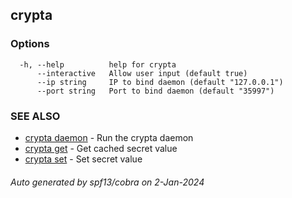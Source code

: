 ## crypta



### Options

```
  -h, --help          help for crypta
      --interactive   Allow user input (default true)
      --ip string     IP to bind daemon (default "127.0.0.1")
      --port string   Port to bind daemon (default "35997")
```

### SEE ALSO

* [crypta daemon](crypta_daemon.md)	 - Run the crypta daemon
* [crypta get](crypta_get.md)	 - Get cached secret value
* [crypta set](crypta_set.md)	 - Set secret value

###### Auto generated by spf13/cobra on 2-Jan-2024
